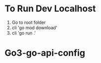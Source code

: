 # To Run Dev Localhost

1. Go to root folder
2. cli 'go mod download'
3. cli 'go run .'

# Go3-go-api-config
